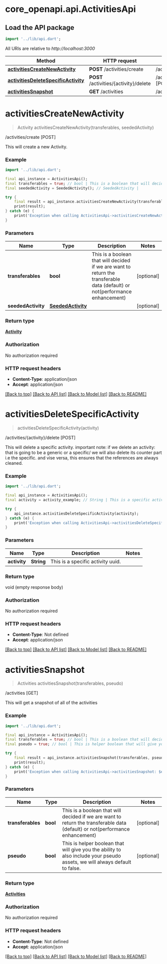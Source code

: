 # core_openapi.api.ActivitiesApi

## Load the API package
```dart
import '../lib/api.dart';
```

All URIs are relative to *http://localhost:3000*

Method | HTTP request | Description
------------- | ------------- | -------------
[**activitiesCreateNewActivity**](ActivitiesApi.md#activitiescreatenewactivity) | **POST** /activities/create | /activities/create [POST]
[**activitiesDeleteSpecificActivity**](ActivitiesApi.md#activitiesdeletespecificactivity) | **POST** /activities/{activity}/delete | /activities/{activity}/delete [POST]
[**activitiesSnapshot**](ActivitiesApi.md#activitiessnapshot) | **GET** /activities | /activities [GET]


# **activitiesCreateNewActivity**
> Activity activitiesCreateNewActivity(transferables, seededActivity)

/activities/create [POST]

This will create a new Activity.

### Example
```dart
import '../lib/api.dart';

final api_instance = ActivitiesApi();
final transferables = true; // bool | This is a boolean that will decided if we are want to return the transferable data (default) or not(performance enhancement)
final seededActivity = SeededActivity(); // SeededActivity | 

try {
    final result = api_instance.activitiesCreateNewActivity(transferables, seededActivity);
    print(result);
} catch (e) {
    print('Exception when calling ActivitiesApi->activitiesCreateNewActivity: $e\n');
}
```

### Parameters

Name | Type | Description  | Notes
------------- | ------------- | ------------- | -------------
 **transferables** | **bool**| This is a boolean that will decided if we are want to return the transferable data (default) or not(performance enhancement) | [optional] 
 **seededActivity** | [**SeededActivity**](SeededActivity.md)|  | [optional] 

### Return type

[**Activity**](Activity.md)

### Authorization

No authorization required

### HTTP request headers

 - **Content-Type**: application/json
 - **Accept**: application/json

[[Back to top]](#) [[Back to API list]](../README.md#documentation-for-api-endpoints) [[Back to Model list]](../README.md#documentation-for-models) [[Back to README]](../README.md)

# **activitiesDeleteSpecificActivity**
> activitiesDeleteSpecificActivity(activity)

/activities/{activity}/delete [POST]

This will delete a specific activity.  important note: if we delete an activity: that is going to be a generic or a specific/ we will also delete its counter part i.e the specific. and vise versa, this ensures that the references are always cleaned.

### Example
```dart
import '../lib/api.dart';

final api_instance = ActivitiesApi();
final activity = activity_example; // String | This is a specific activity uuid.

try {
    api_instance.activitiesDeleteSpecificActivity(activity);
} catch (e) {
    print('Exception when calling ActivitiesApi->activitiesDeleteSpecificActivity: $e\n');
}
```

### Parameters

Name | Type | Description  | Notes
------------- | ------------- | ------------- | -------------
 **activity** | **String**| This is a specific activity uuid. | 

### Return type

void (empty response body)

### Authorization

No authorization required

### HTTP request headers

 - **Content-Type**: Not defined
 - **Accept**: application/json

[[Back to top]](#) [[Back to API list]](../README.md#documentation-for-api-endpoints) [[Back to Model list]](../README.md#documentation-for-models) [[Back to README]](../README.md)

# **activitiesSnapshot**
> Activities activitiesSnapshot(transferables, pseudo)

/activities [GET]

This will get a snapshot of all of the activities

### Example
```dart
import '../lib/api.dart';

final api_instance = ActivitiesApi();
final transferables = true; // bool | This is a boolean that will decided if we are want to return the transferable data (default) or not(performance enhancement)
final pseudo = true; // bool | This is helper boolean that will give you the ability to also include your pseudo assets, we will always default to false.

try {
    final result = api_instance.activitiesSnapshot(transferables, pseudo);
    print(result);
} catch (e) {
    print('Exception when calling ActivitiesApi->activitiesSnapshot: $e\n');
}
```

### Parameters

Name | Type | Description  | Notes
------------- | ------------- | ------------- | -------------
 **transferables** | **bool**| This is a boolean that will decided if we are want to return the transferable data (default) or not(performance enhancement) | [optional] 
 **pseudo** | **bool**| This is helper boolean that will give you the ability to also include your pseudo assets, we will always default to false. | [optional] 

### Return type

[**Activities**](Activities.md)

### Authorization

No authorization required

### HTTP request headers

 - **Content-Type**: Not defined
 - **Accept**: application/json

[[Back to top]](#) [[Back to API list]](../README.md#documentation-for-api-endpoints) [[Back to Model list]](../README.md#documentation-for-models) [[Back to README]](../README.md)

